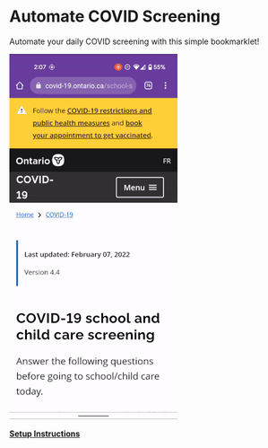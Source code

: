 # Automate COVID Screening
Automate your daily COVID screening with this simple bookmarklet!

![Demo](docs/demo.gif)

**[Setup Instructions](https://www.param.me/automate-covid-screening/)**
